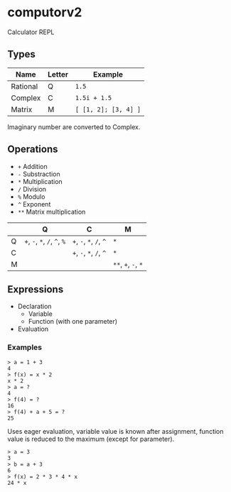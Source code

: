 # computorv2

Calculator REPL

## Types

| Name     | Letter | Example              |
|----------|--------|----------------------|
| Rational | Q      | `1.5`                |
| Complex  | C      | `1.5i + 1.5`         |
| Matrix   | M      | `[ [1, 2]; [3, 4] ]` |

Imaginary number are converted to Complex.

## Operations

* `+` Addition
* `-` Substraction
* `*` Multiplication
* `/` Division
* `%` Modulo
* `^` Exponent
* `**` Matrix multiplication

|   | Q                            | C                       | M                   |
|---|------------------------------|-------------------------|---------------------|
| Q | `+`, `-`, `*`, `/`, `^`, `%` | `+`, `-`, `*`, `/`, `^` | `*`                 |
| C |                              | `+`, `-`, `*`, `/`, `^` | `*`                 |
| M |                              |                         | `**`, `+`, `-`, `*` |

## Expressions

* Declaration
    * Variable
    * Function (with one parameter)
* Evaluation

### Examples

```
> a = 1 + 3
4
> f(x) = x * 2
x * 2
> a = ?
4
> f(4) = ?
16
> f(4) + a + 5 = ?
25
```

Uses eager evaluation, variable value is known after assignment, function value is reduced to the maximum (except for parameter).

```
> a = 3
3
> b = a + 3
6
> f(x) = 2 * 3 * 4 * x
24 * x
```
